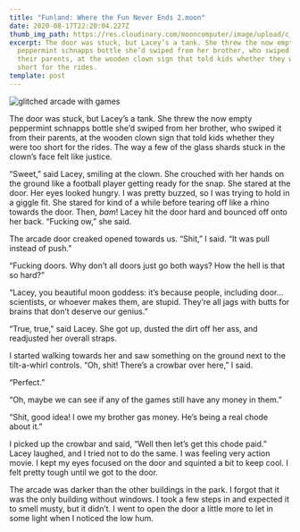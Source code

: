 ```yaml
---
title: "Funland: Where the Fun Never Ends 2.moon"
date: 2020-08-17T22:20:04.227Z
thumb_img_path: https://res.cloudinary.com/mooncomputer/image/upload/c_scale,e_sharpen:100,h_300,q_auto:best/v1597702685/Moon%20Computer%20Blog/RTF/Funland/funland-2--glitched.jpg
excerpt: The door was stuck, but Lacey’s a tank. She threw the now empty
  peppermint schnapps bottle she’d swiped from her brother, who swiped it from
  their parents, at the wooden clown sign that told kids whether they were too
  short for the rides.
template: post
---
```

![glitched arcade with games](https://res.cloudinary.com/mooncomputer/image/upload/c_scale,e_sharpen:100,h_800,q_auto:best/v1597702685/Moon%20Computer%20Blog/RTF/Funland/funland-2--glitched.jpg "Funland 2")

The door was stuck, but Lacey’s a tank. She threw the now empty peppermint schnapps bottle she’d swiped from her brother, who swiped it from their parents, at the wooden clown sign that told kids whether they were too short for the rides. The way a few of the glass shards stuck in the clown’s face felt like justice. 

“Sweet,” said Lacey, smiling at the clown. She crouched with her hands on the ground like a football player getting ready for the snap. She stared at the door. Her eyes looked hungry. I was pretty buzzed, so I was trying to hold in a giggle fit. She stared for kind of a while before tearing off like a rhino towards the door. Then, *bam*! Lacey hit the door hard and bounced off onto her back. “Fucking ow,” she said.

The arcade door creaked opened towards us. “Shit,” I said. “It was pull instead of push.”

“Fucking doors. Why don’t all doors just go both ways? How the hell is that so hard?”

“Lacey, you beautiful moon goddess: it’s because people, including door…scientists, or whoever makes them, are stupid. They’re all jags with butts for brains that don’t deserve our genius.”

“True, true,” said Lacey. She got up, dusted the dirt off her ass, and readjusted her overall straps. 

I started walking towards her and saw something on the ground next to the tilt-a-whirl controls. “Oh, shit! There’s a crowbar over here,” I said.

“Perfect.”

“Oh, maybe we can see if any of the games still have any money in them.”

“Shit, good idea! I owe my brother gas money. He’s being a real chode about it.”

I picked up the crowbar and said, “Well then let’s get this chode paid.” Lacey laughed, and I tried not to do the same. I was feeling very action movie. I kept my eyes focused on the door and squinted a bit to keep cool. I felt pretty tough until we got to the door. 

The arcade was darker than the other buildings in the park. I forgot that it was the only building without windows. I took a few steps in and expected it to smell musty, but it didn’t. I went to open the door a little more to let in some light when I noticed the low hum.
